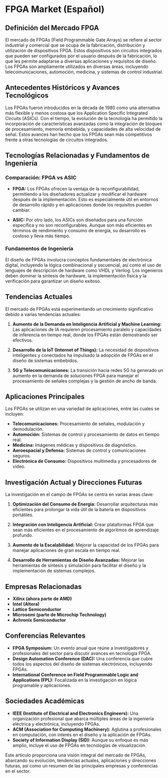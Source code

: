 # FPGA Market (Español)

## Definición del Mercado FPGA

El mercado de FPGAs (Field Programmable Gate Arrays) se refiere al sector industrial y comercial que se ocupa de la fabricación, distribución y utilización de dispositivos FPGA. Estos dispositivos son circuitos integrados que pueden ser configurados por el usuario después de la fabricación, lo que les permite adaptarse a diversas aplicaciones y requisitos de diseño. Los FPGAs son ampliamente utilizados en diversas áreas, incluyendo telecomunicaciones, automoción, medicina, y sistemas de control industrial.

## Antecedentes Históricos y Avances Tecnológicos

Los FPGAs fueron introducidos en la década de 1980 como una alternativa más flexible y menos costosa que los Application Specific Integrated Circuits (ASICs). Con el tiempo, la evolución de la tecnología ha permitido la incorporación de características avanzadas como la integración de bloques de procesamiento, memoria embebida, y capacidades de alta velocidad de señal. Estos avances han hecho que los FPGAs sean más competitivos frente a otras tecnologías de circuitos integrados.

## Tecnologías Relacionadas y Fundamentos de Ingeniería

### Comparación: FPGA vs ASIC

- **FPGA:** Los FPGAs ofrecen la ventaja de la reconfigurabilidad, permitiendo a los diseñadores actualizar y modificar el hardware después de la implementación. Esto es especialmente útil en entornos de desarrollo rápido y en aplicaciones donde los requisitos pueden cambiar.
  
- **ASIC:** Por otro lado, los ASICs son diseñados para una función específica y no son reconfigurables. Aunque son más eficientes en términos de rendimiento y consumo de energía, su desarrollo es costoso y lleva más tiempo.

### Fundamentos de Ingeniería

El diseño de FPGAs involucra conceptos fundamentales de electrónica digital, incluyendo la lógica combinacional y secuencial, así como el uso de lenguajes de descripción de hardware como VHDL y Verilog. Los ingenieros deben dominar la síntesis de hardware, la implementación física y la verificación para garantizar un diseño exitoso.

## Tendencias Actuales

El mercado de FPGAs está experimentando un crecimiento significativo debido a varias tendencias actuales:

1. **Aumento de la Demanda en Inteligencia Artificial y Machine Learning:** Las aplicaciones de IA requieren procesamiento paralelo y capacidades de inferencia en tiempo real, donde los FPGAs están demostrando ser efectivos.

2. **Desarrollo de la IoT (Internet of Things):** La necesidad de dispositivos inteligentes y conectados ha impulsado la adopción de FPGAs en el diseño de sistemas embebidos.

3. **5G y Telecomunicaciones:** La transición hacia redes 5G ha generado un aumento en la demanda de soluciones FPGA para manejar el procesamiento de señales complejas y la gestión de ancho de banda.

## Aplicaciones Principales

Los FPGAs se utilizan en una variedad de aplicaciones, entre las cuales se incluyen:

- **Telecomunicaciones:** Procesamiento de señales, modulación y demodulación.
- **Automoción:** Sistemas de control y procesamiento de datos en tiempo real.
- **Medicina:** Imágenes médicas y dispositivos de diagnóstico.
- **Aeroespacial y Defensa:** Sistemas de control y comunicaciones seguros.
- **Electrónica de Consumo:** Dispositivos multimedia y procesadores de video.

## Investigación Actual y Direcciones Futuras

La investigación en el campo de FPGAs se centra en varias áreas clave:

1. **Optimización del Consumo de Energía:** Desarrollar arquitecturas más eficientes para prolongar la vida útil de la batería en dispositivos portátiles.
  
2. **Integración con Inteligencia Artificial:** Crear plataformas FPGA que sean más eficientes en el procesamiento de algoritmos de aprendizaje profundo.

3. **Aumento de la Escalabilidad:** Mejorar la capacidad de los FPGAs para manejar aplicaciones de gran escala en tiempo real.

4. **Desarrollo de Herramientas de Diseño Avanzadas:** Mejorar las herramientas de síntesis y simulación para facilitar el diseño y la implementación de sistemas complejos.

## Empresas Relacionadas

- **Xilinx (ahora parte de AMD)**
- **Intel (Altera)**
- **Lattice Semiconductor**
- **Microsemi (parte de Microchip Technology)**
- **Achronix Semiconductor**

## Conferencias Relevantes

- **FPGA Symposium:** Un evento anual que reúne a investigadores y profesionales del sector para discutir avances en tecnología FPGA.
- **Design Automation Conference (DAC):** Una conferencia que cubre todos los aspectos del diseño de sistemas electrónicos, incluyendo FPGAs.
- **International Conference on Field Programmable Logic and Applications (FPL):** Focalizada en la investigación en lógica programable y aplicaciones.

## Sociedades Académicas

- **IEEE (Institute of Electrical and Electronics Engineers):** Una organización profesional que abarca múltiples áreas de la ingeniería eléctrica y electrónica, incluyendo FPGAs.
- **ACM (Association for Computing Machinery):** Aglutina a profesionales en computación, con interés en el diseño y la aplicación de FPGAs.
- **Society of Information Display (SID):** Aunque su enfoque es más amplio, incluye el uso de FPGAs en tecnologías de visualización.

Este artículo proporciona una visión integral del mercado de FPGAs, abarcando su evolución, tendencias actuales, aplicaciones y direcciones futuras, así como un resumen de las principales empresas y conferencias en el sector.